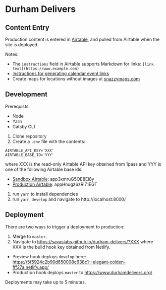 # Durham Delivers

## Content Entry

Production content is entered in [Airtable](https://airtable.com/tblcgDnYltEUNJSd0/viwM06wECbc1hpHWP?blocks=hide), and pulled from Airtable when the site is deployed.

Notes:

- The `instructions` field in Airtable supports Markdown for links: `[link text](https://www.example.com)`
- [Instructions for generating calendar event links](https://support.google.com/calendar/answer/41207?hl=en)
- Create maps for locations without images at [snazzymaps.com](https://snazzymaps.com/style/8097/wy)

## Development

Prerequists:

- Node
- Yarn
- Gatsby CLI

1. Clone repository
1. Create a `.env` file with the contents:

```
AIRTABLE_API_KEY='XXX'
AIRTABLE_BASE_ID='YYY'
```

where XXX is the read-only Airtable API key obtained from 1pass
and YYY is one of the following Airtable base ids:

- [Sandbox Airtable](https://airtable.com/tblyqvyTVZBdOmwFF/viw8aYHzcH9ki2lou?blocks=hide): app3xmruG5OE8Ei8y
- [Production Airtable](https://airtable.com/tblcgDnYltEUNJSd0/viwM06wECbc1hpHWP?blocks=hide): appHnugz6zRl71EGT

1. run `yarn` to install dependencies
1. run `yarn develop` and navigate to http://localhost:8000/

## Deployment

There are two ways to trigger a deployment to production:

1. Merge to `master`.
2. Navigate to https://savaslabs.github.io/durham-delivers/?XXX
   where XXX is the build hook key obtained from Netlify.

- Preview hook deploys `develop` here: https://5f5924c2b90d650008c638c1--elegant-colden-fff27a.netlify.app/
- Production hook deploys `master` to https://www.durhamdelivers.org/

Deployments may take up to 5 minutes.
